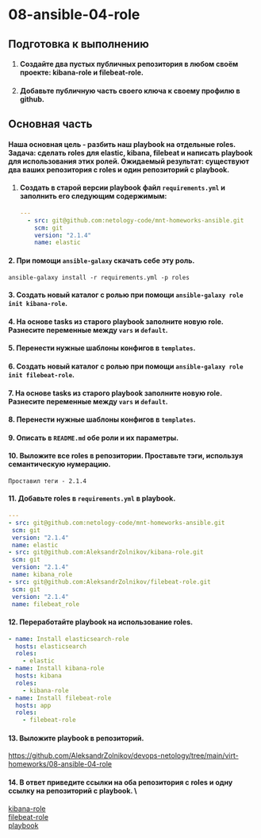 # 08-ansible-04-role

## Подготовка к выполнению
1. #### Создайте два пустых публичных репозитория в любом своём проекте: kibana-role и filebeat-role.
2. #### Добавьте публичную часть своего ключа к своему профилю в github.

## Основная часть

#### Наша основная цель - разбить наш playbook на отдельные roles. Задача: сделать roles для elastic, kibana, filebeat и написать playbook для использования этих ролей. Ожидаемый результат: существуют два ваших репозитория с roles и один репозиторий с playbook.

1. #### Создать в старой версии playbook файл `requirements.yml` и заполнить его следующим содержимым:
   ```yaml
   ---
     - src: git@github.com:netology-code/mnt-homeworks-ansible.git
       scm: git
       version: "2.1.4"
       name: elastic 
   ```
#### 2. При помощи `ansible-galaxy` скачать себе эту роль.  
   `ansible-galaxy install -r requirements.yml -p roles`
#### 3. Создать новый каталог с ролью при помощи `ansible-galaxy role init kibana-role`.
#### 4. На основе tasks из старого playbook заполните новую role. Разнесите переменные между `vars` и `default`. 
#### 5. Перенести нужные шаблоны конфигов в `templates`.
#### 6. Создать новый каталог с ролью при помощи `ansible-galaxy role init filebeat-role`.
#### 7. На основе tasks из старого playbook заполните новую role. Разнесите переменные между `vars` и `default`. 
#### 8. Перенести нужные шаблоны конфигов в `templates`.
#### 9. Описать в `README.md` обе роли и их параметры.
#### 10. Выложите все roles в репозитории. Проставьте тэги, используя семантическую нумерацию.
    Проставил теги - 2.1.4
#### 11. Добавьте roles в `requirements.yml` в playbook.
   ```yaml
---
  - src: git@github.com:netology-code/mnt-homeworks-ansible.git
    scm: git
    version: "2.1.4"
    name: elastic
  - src: git@github.com:AleksandrZolnikov/kibana-role.git
    scm: git
    version: "2.1.4"
    name: kibana_role
  - src: git@github.com:AleksandrZolnikov/filebeat-role.git
    scm: git
    version: "2.1.4"
    name: filebeat_role  
   ```
 #### 12. Переработайте playbook на использование roles.
   ```yaml
   - name: Install elasticsearch-role
     hosts: elasticsearch
     roles:
       - elastic
   - name: Install kibana-role
     hosts: kibana
     roles:
       - kibana-role
   - name: Install filebeat-role
     hosts: app
     roles:
       - filebeat-role
   ```
 #### 13. Выложите playbook в репозиторий.
   https://github.com/AleksandrZolnikov/devops-netology/tree/main/virt-homeworks/08-ansible-04-role 
 #### 14. В ответ приведите ссылки на оба репозитория с roles и одну ссылку на репозиторий с playbook. \
   [kibana-role](https://github.com/AleksandrZolnikov/kibana-role)  
   [filebeat-role](https://github.com/AleksandrZolnikov/filebeat-role)  \
   [playbook](https://github.com/AleksandrZolnikov/devops-netology/tree/main/virt-homeworks/08-ansible-04-role) 
